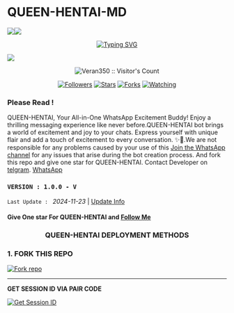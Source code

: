  # QUEEN-HENTAI-MD
  <a><img src='https://i.imgur.com/LyHic3i.gif'/></a><a><img src='https://i.imgur.com/LyHic3i.gif'/></a>
<p align="center">
<p align="center">
  <a href="https://git.io/typing-svg"><img src="https://readme-typing-svg.demolab.com?font=EB+Garamond&weight=800&size=28&duration=4000&pause=1000&random=false&width=435&lines=+•★⃝ QUEEN-HENTAI★⃝•;MULTI-DEVICE+WHATSAPP+BOT;DEVELOPED+BY+VTH;RELEASED+DATE+24%2F11%2F2024." alt="Typing SVG" /></a>
 </p>
<p align="center">
 </p>
<img src="https://files.catbox.moe/egryl3.jpg"/> 
<p align="center"><img src="https://profile-counter.glitch.me/{Veran350}/count.svg" alt="Veran350 :: Visitor's Count" /></p>
<p align="center">
<a href="https://github.com/Veran350?tab=followers"><img title="Followers" src="https://img.shields.io/github/followers/Veran350?color=red&style=flat-square"></a>   
<a href="https://github.com/Veran350/QUEEEN-HENTAI/stargazers"><img title="Stars" src="https://img.shields.io/github/stars/Veran350/QUEEN-HENTAI?color=blue&style=flat-square"></a>
<a href="https://github.com/Veran350/QUEEN-HENTAI/forks"><img title="Forks" src="https://img.shields.io/github/forks/Veran350/QUEEN-HENTAI?color=yellow&style=flat-square"></a>
<a href="https://github.com/Veran350/QUEEN-HENTAI/watchers"><img title="Watching" src="https://img.shields.io/github/watchers/Veran350/QUEEN-HENTAI?label=Watchers&color=blue&style=flat-square"></a>
</p>
</a>
</div>

### Please Read !
QUEEN-HENTAI, Your All-in-One WhatsApp Excitement Buddy! Enjoy a thrilling messaging experience like never before.QUEEN-HENTAI bot brings a world of excitement and joy to your chats. Express yourself with unique flair and add a touch of excitement to every conversation. ✨🤖.We are not responsible for any problems caused by your use of this
[Join the WhatsApp channel](https://whatsapp.com/channel/0029VajIDgjDZ4LVnxfB1Z2s) for any issues that arise during the bot creation process.
And fork this repo and give one star for QUEEN-HENTAI. 
Contact Developer on [telgram](https://t.me/Tickic).
[WhatsApp](https://wa.link/ybhee3)

### `VERSION : 1.0.0 - V`
 `Last Update : ` _2024-11-23_ | [Update Info](/new-update.md)

#### Give One star For QUEEN-HENTAI and [Follow Me](https://whatsapp.com/channel/0029VajIDgjDZ4LVnxfB1Z2s) 


<h3 align="center"><b>QUEEN-HENTAI</b> DEPLOYMENT METHODS
</h3>

### 1. FORK THIS REPO
<a
href='https://github.com/Veran350/QUEEN-HENTAI/fork' target="_blank"><img alt='Fork repo' src='https://img.shields.io/badge/Fork This Repo-black?style=for-the-badge&logo=git&logoColor=white'/></a>
<hr>

<b>GET SESSION ID VIA PAIR CODE</b>

<a href='https://veran-session-id.onrender.com/' target="_blank"><img alt='Get Session ID' src='https://img.shields.io/badge/Click here to get your session id-purple?style=for-the-badge&logo=opencv&logoColor=white'/></a>
